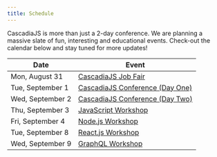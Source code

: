 ```yaml
---
title: Schedule
---
```

CascadiaJS is more than just a 2-day conference. We are planning a massive slate of fun, interesting and educational events. Check-out the calendar below and stay tuned for more updates!

<table id="ticket-info">
    <thead>
        <tr><th>Date</th><th>Event</th></tr>
    </thead>
    <tbody>
        <tr><td>Mon, August 31</td><td><a href="/job-fair">CascadiaJS Job Fair</a></td></tr>
        <tr><td>Tue, September 1</td><td><a href="/">CascadiaJS Conference (Day One)</a></td></tr>
        <tr><td>Wed, September 2</td><td><a href="/">CascadiaJS Conference (Day Two)</a></td></tr>
        <tr><td>Thu, September 3</td><td><a href="/workshops">JavaScript Workshop</a></td></tr>
        <tr><td>Fri, September 4</td><td><a href="/workshops">Node.js Workshop</a></td></tr>
        <tr><td>Tue, September 8</td><td><a href="/workshops">React.js Workshop</a></td></tr>
        <tr><td>Wed, September 9</td><td><a href="/workshops">GraphQL Workshop</a></td></tr>
    </tbody>
</table>
